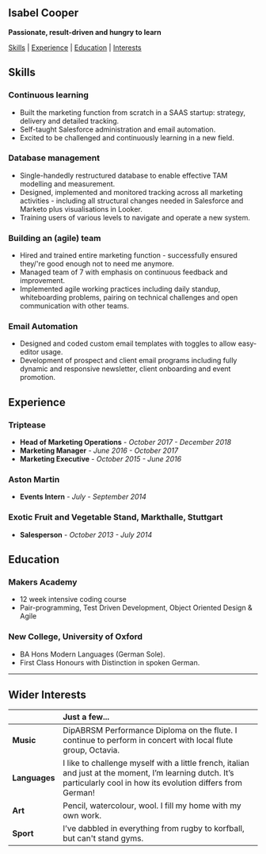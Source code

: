 ## Isabel Cooper

**Passionate, result-driven and hungry to learn**

[Skills](#skills) | [Experience](#experience) | [Education](#education) | [Interests](#interests)

## <a name ="skills">Skills</a>

### Continuous learning

- Built the marketing function from scratch in a SAAS startup: strategy, delivery and detailed tracking.
- Self-taught Salesforce administration and email automation.
- Excited to be challenged and continuously learning in a new field.

### Database management

- Single-handedly restructured database to enable effective TAM modelling and measurement.
- Designed, implemented and monitored tracking across all marketing activities - including all structural changes needed in Salesforce and Marketo plus visualisations in Looker.
- Training users of various levels to navigate and operate a new system.

### Building an (agile) team

- Hired and trained entire marketing function - successfully ensured they/'re good enough not to need me anymore.
- Managed team of 7 with emphasis on continuous feedback and improvement.
- Implemented agile working practices including daily standup, whiteboarding problems, pairing on technical challenges and open communication with other teams.

### Email Automation
- Designed and coded custom email templates with toggles to allow easy-editor usage.
- Development of prospect and client email programs including fully dynamic and responsive newsletter, client onboarding and event promotion.

## <a name = "experience">Experience</a>

### Triptease
- **Head of Marketing Operations** -  _October 2017 - December 2018_ <br />
- **Marketing Manager** - _June 2016 - October 2017_<br />
- **Marketing Executive** - _October 2015 - June 2016_

### Aston Martin
- **Events Intern** - _July - September 2014_

### Exotic Fruit and Vegetable Stand, Markthalle, Stuttgart
- **Salesperson** - _October 2013  - July 2014_


## <a name = "education">Education</a>

### Makers Academy

- 12 week intensive coding course
- Pair-programming, Test Driven Development, Object Oriented Design & Agile


### New College, University of Oxford

- BA Hons Modern Languages (German Sole).
- First Class Honours with Distinction in spoken German.


-------
## <a name = "interests">Wider Interests</a>

|                            | Just a few...                                                                                                     |
| -------------------------- |:------------------------------------------------------------------------------------------------------------------|
| **Music**                  | DipABRSM Performance Diploma on the flute. I continue to perform in concert with local flute group, Octavia.      |
| **Languages**              | I like to challenge myself with a little french, italian and just at the moment, I’m learning dutch. It’s particularly cool in how its evolution differs from German!      |
| **Art**                  | Pencil, watercolour, wool. I fill my home with my own work.      |
| **Sport**                  | I’ve dabbled in everything from rugby to korfball, but can't stand gyms.      |
